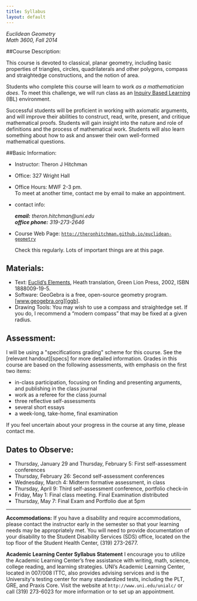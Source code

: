 ```yaml
---
title: Syllabus
layout: default
---
```


*Euclidean Geometry*<br />
*Math 3600, Fall 2014*


##Course Description:

This course is devoted to classical, planar geometry, including basic properties
of triangles, circles, quadrilaterals and other polygons, compass and
straightedge constructions, and the notion of area.

Students who complete this course will learn to work _as a mathematician does_.
To meet this challenge, we will run class as an [Inquiry Based Learning][IBL] (IBL)
environment.

Successful students will be proficient in working with axiomatic arguments, and
will improve their abilities to construct, read, write, present,
and critique mathematical proofs. Students will gain insight into the nature and
role of definitions and the process of mathematical work. Students will also
learn something about how to ask and answer their own well-formed mathematical
questions.



##Basic Information:

- Instructor: 		Theron J Hitchman
- Office: 		327 Wright Hall
- Office Hours: 	MWF  2-3 pm.  
  To meet at another time, contact me by email to make an appointment.
- contact info:
  <address>
  <strong>email:</strong> theron.hitchman@uni.edu<br>
  <strong>office phone:</strong> 319-273-2646
  </address>
- Course Web Page: <code>http://theronhitchman.github.io/euclidean-geometry</code>

  Check this regularly. Lots of important things are at this page.

## Materials:

- Text: [Euclid’s Elements][GreenLionPress], Heath translation,
Green Lion Press, 2002, ISBN 1888009-19-5.
- Software: GeoGebra is a free, open-source geometry program. [www.geogebra.org][ggb].
- Drawing Tools: You may wish to use a compass and straightedge set. If you do,
I recommend a “modern compass” that may be fixed at a given radius.

## Assessment:

I will be using a "specifications grading" scheme for this course. See the
[relevant handout][specs] for more detailed information. Grades in this course are based
on the following assessments, with emphasis on the first two items:

- in-class participation, focusing on finding and presenting arguments, and publishing in the class journal
- work as a referee for the class journal
- three reflective self-assessments
- several short essays
- a week-long, take-home, final examination

If you feel uncertain about your progress in the course at any time, please contact me.

## Dates to Observe:

- Thursday, January 29 and Thursday, February 5: First self-assessment conferences
- Thursday, February 26: Second self-assessment conferences
- Wednesday, March 4: Midterm formative assessment, in class
- Thursday, April 9: Third self-assessment conference, portfolio check-in
- Friday, May 1: Final class meeting. Final Examination distributed
- Thursday, May 7: Final Exam and Portfolio due at 5pm

---

**Accommodations:**
  If you have a disability and require accommodations, please contact the
  instructor early in the semester so that your learning needs may be
  appropriately met. You will need to provide documentation of your
  disability to the Student Disability Services (SDS) office, located on the
  top floor of the Student Health Center, (319) 273-2677.

**Academic Learning Center Syllabus Statement**
  I encourage you to utilize the Academic Learning Center’s free assistance with
  writing, math, science, college reading, and learning strategies. UNI’s Academic
  Learning Center, located in 007/008 ITTC, also provides advising services and
  is the University's testing center for many standardized tests, including the
  PLT, GRE, and Praxis Core. Visit the website at `http://www.uni.edu/unialc/` or
  call (319) 273-6023 for more information or to set up an appointment.  

[GreenLionPress]: http://www.greenlion.com/euclid.html
[sba]: {{site.baseurl}}/specs-grading/
[ggb]: www.geogebra.org
[IBL]: http://theronhitchman.github.io/euclidean-geometry/inquiry-based-learning/
